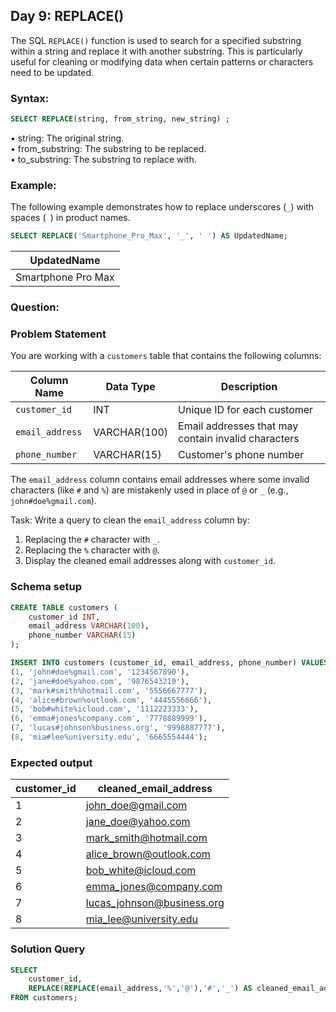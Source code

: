 ## Day 9: REPLACE() 

The SQL `REPLACE()` function is used to search for a specified substring within a string and replace it with another substring. This is particularly useful for cleaning or modifying data when certain patterns or characters need to be updated.

### Syntax:

```sql
SELECT REPLACE(string, from_string, new_string) ; 
```

• string: The original string.
<br>• from_substring: The substring to be replaced.
<br>• to_substring: The substring to replace with.

### Example:

The following example demonstrates how to replace underscores (`_`) with spaces (` `) in product names.

```sql
SELECT REPLACE('Smartphone_Pro_Max', '_', ' ') AS UpdatedName;
```

| UpdatedName        |
|--------------------|
| Smartphone Pro Max |

### Question:


### Problem Statement

You are working with a `customers` table that contains the following columns:  

| Column Name       | Data Type     | Description                                         |  
|-------------------|---------------|-----------------------------------------------------|  
| `customer_id`     | INT           | Unique ID for each customer                         |  
| `email_address`   | VARCHAR(100)  | Email addresses that may contain invalid characters |  
| `phone_number`    | VARCHAR(15)   | Customer's phone number                             |  

The `email_address` column contains email addresses where some invalid characters
(like `#` and `%`) are mistakenly used in place of `@` or `_` (e.g., `john#doe%gmail.com`).  

Task:
Write a query to clean the `email_address` column by:  
1. Replacing the `#` character with `_`.
2. Replacing the `%` character with `@`.
3. Display the cleaned email addresses along with `customer_id`.

### Schema setup

```sql
CREATE TABLE customers (
    customer_id INT,
    email_address VARCHAR(100),
    phone_number VARCHAR(15)
);

INSERT INTO customers (customer_id, email_address, phone_number) VALUES
(1, 'john#doe%gmail.com', '1234567890'),
(2, 'jane#doe%yahoo.com', '9876543210'),
(3, 'mark#smith%hotmail.com', '5556667777'),
(4, 'alice#brown%outlook.com', '4445556666'),
(5, 'bob#white%icloud.com', '1112223333'),
(6, 'emma#jones%company.com', '7778889999'),
(7, 'lucas#johnson%business.org', '9998887777'),
(8, 'mia#lee%university.edu', '6665554444');
```

### Expected output

| customer_id | cleaned_email_address       |
|-------------|-----------------------------|
| 1           | john_doe@gmail.com          |
| 2           | jane_doe@yahoo.com          |
| 3           | mark_smith@hotmail.com      |
| 4           | alice_brown@outlook.com     |
| 5           | bob_white@icloud.com        |
| 6           | emma_jones@company.com      |
| 7           | lucas_johnson@business.org  |
| 8           | mia_lee@university.edu      |

### Solution Query

```sql
SELECT
    customer_id,
    REPLACE(REPLACE(email_address,'%','@'),'#','_') AS cleaned_email_address
FROM customers;
```
